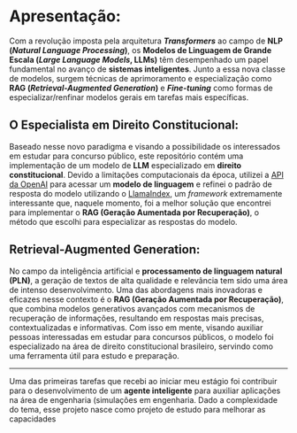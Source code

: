 # Apresentação:

Com a revolução imposta pela arquitetura **_Transformers_** ao campo de **NLP (_Natural Language Processing_)**, os **Modelos de Linguagem de Grande Escala (_Large Language Models_, LLMs)** têm desempenhado um papel fundamental no avanço de **sistemas inteligentes**. Junto a essa nova classe de modelos, surgem técnicas de aprimoramento e especialização como **RAG (_Retrieval-Augmented Generation_)** e **_Fine-tuning_** como formas de especializar/renfinar modelos gerais em tarefas mais específicas.
 
## O Especialista em Direito Constitucional:

Baseado nesse novo paradigma e visando a possibilidade os interessados em estudar para concurso público, este repositório contém uma implementação de um modelo de **LLM** especializado em **direito constitucional**. Devido a limitações computacionais da época, utilizei a [API da OpenAI](https://openai.com/api/) para acessar um **modelo de linguagem** e refinei o padrão de resposta do modelo utilizando o [LlamaIndex](https://www.llamaindex.ai/), um _framework_ extremamente interessante que, naquele momento, foi a melhor solução que encontrei para implementar o **RAG (Geração Aumentada por Recuperação)**, o método que escolhi para especializar as respostas do modelo.

## Retrieval-Augmented Generation:

No campo da inteligência artificial e **processamento de linguagem natural (PLN)**, a geração de textos de alta qualidade e relevância tem sido uma área de intenso desenvolvimento. Uma das abordagens mais inovadoras e eficazes nesse contexto é o **RAG (Geração Aumentada por Recuperação)**, que combina modelos generativos avançados com mecanismos de recuperação de informações, resultando em respostas mais precisas, contextualizadas e informativas. Com isso em mente, visando auxiliar pessoas interessadas em estudar para concursos públicos, o modelo foi especializado na área de direito constitucional brasileiro, servindo como uma ferramenta útil para estudo e preparação.

----------------------------------------------------------------------------------------------------------------------------------------------------------------------------------------------------------------------------

Uma das primeiras tarefas que recebi ao iniciar meu estágio foi contribuir para o desenvolvimento de um **agente inteligente** para auxiliar aplicações na área de engenharia (simulações em engenharia. Dado a complexidade do tema, esse projeto nasce como projeto de estudo para melhorar as capacidades 
